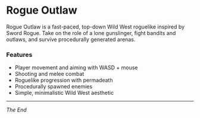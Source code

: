 # Rogue Outlaw

Rogue Outlaw is a fast-paced, top-down Wild West roguelike inspired by Sword Rogue. Take on the role of a lone gunslinger, fight bandits and outlaws, and survive procedurally generated arenas.

### Features

* Player movement and aiming with WASD + mouse
* Shooting and melee combat
* Roguelike progression with permadeath
* Procedurally spawned enemies
* Simple, minimalistic Wild West aesthetic

---

*The End*